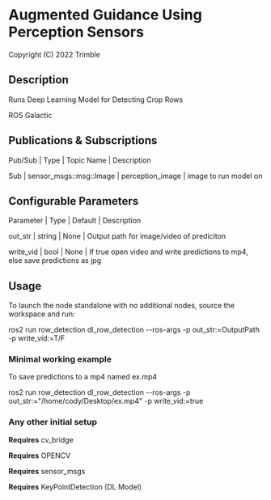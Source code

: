 # Augmented Guidance Using Perception Sensors

Copyright (C) 2022 Trimble

## Description

Runs Deep Learning Model for Detecting Crop Rows

ROS Galactic

## Publications & Subscriptions

Pub/Sub | Type | Topic Name | Description

Sub | sensor_msgs::msg::Image | perception_image | image to run model on

## Configurable Parameters

Parameter | Type | Default | Description

out_str | string | None | Output path for image/video of prediciton

write_vid | bool | None | If true open video and write predictions to mp4, else save predictions as jpg

## Usage

To launch the node standalone with no additional nodes, source the workspace and run:

ros2 run row_detection dl_row_detection --ros-args -p out_str:=OutputPath -p write_vid:=T/F

### Minimal working example

To save predictions to a mp4 named ex.mp4

ros2 run row_detection dl_row_detection --ros-args -p out_str:="/home/cody/Desktop/ex.mp4" -p write_vid:=true

### Any other initial setup

**Requires** cv_bridge

**Requires** OPENCV

**Requires** sensor_msgs

**Requires** KeyPointDetection (DL Model)